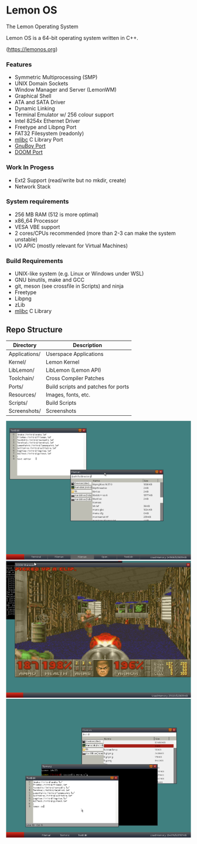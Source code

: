 # Lemon OS

The Lemon Operating System

Lemon OS is a 64-bit operating system written in C++.

(https://lemonos.org)

### Features
- Symmetric Multiprocessing (SMP)
- UNIX Domain Sockets
- Window Manager and Server (LemonWM)
- Graphical Shell
- ATA and SATA Driver
- Dynamic Linking
- Terminal Emulator w/ 256 colour support
- Intel 8254x Ethernet Driver
- Freetype and Libpng Port
- FAT32 Filesystem (readonly)
- [mlibc](https://github.com/managarm/mlibc) C Library Port
- [GnuBoy Port](https://github.com/fido2020/lemon-gnuboy)
- [DOOM Port](https://github.com/fido2020/LemonDOOM)

### Work In Progess
- Ext2 Support (read/write but no mkdir, create)
- Network Stack

### System requirements
- 256 MB RAM (512 is more optimal)
- x86_64 Processor
- VESA VBE support
- 2 cores/CPUs recommended (more than 2-3 can make the system unstable)
- I/O APIC (mostly relevant for Virtual Machines)

### Build Requirements
- UNIX-like system (e.g. Linux or Windows under WSL)
- GNU binutils, make and GCC
- git, meson (see crossfile in Scripts) and ninja
- Freetype
- Libpng
- zLib
- [mlibc](https://github.com/managarm/mlibc) C Library

## Repo Structure

| Directory     | Description                        |
| ------------- | ---------------------------------- |
| Applications/ | Userspace Applications             |
| Kernel/       | Lemon Kernel                       |
| LibLemon/     | LibLemon (Lemon API)               |
| Toolchain/    | Cross Compiler Patches             |
| Ports/        | Build scripts and patches for ports|
| Resources/    | Images, fonts, etc.                |
| Scripts/      | Build Scripts                      |
| Screenshots/  | Screenshots                        |

![Lemon OS Screenshot](Screenshots/image3.png)
![Lemon OS Screenshot](Screenshots/image2.png)
![Lemon OS Screenshot](Screenshots/image.png)
